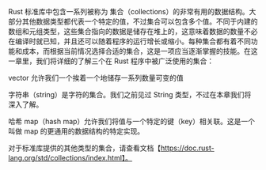 <!--
 * @Author: wulongjiang
 * @Date: 2022-12-08 22:38:52
 * @LastEditors: wulongjiang
 * @LastEditTime: 2022-12-08 22:40:56
 * @Description:常见集合
 * @FilePath: \rust_study\第八章\常见集合.md
-->

Rust 标准库中包含一系列被称为 集合（collections）的非常有用的数据结构。大部分其他数据类型都代表一个特定的值，不过集合可以包含多个值。不同于内建的数组和元组类型，这些集合指向的数据是储存在堆上的，这意味着数据的数量不必在编译时就已知，并且还可以随着程序的运行增长或缩小。每种集合都有着不同功能和成本，而根据当前情况选择合适的集合，这是一项应当逐渐掌握的技能。在这一章里，我们将详细的了解三个在 Rust 程序中被广泛使用的集合：

vector 允许我们一个挨着一个地储存一系列数量可变的值

字符串（string）是字符的集合。我们之前见过 String 类型，不过在本章我们将深入了解。

哈希 map（hash map）允许我们将值与一个特定的键（key）相关联。这是一个叫做 map 的更通用的数据结构的特定实现。

对于标准库提供的其他类型的集合，请查看文档【https://doc.rust-lang.org/std/collections/index.html】。
